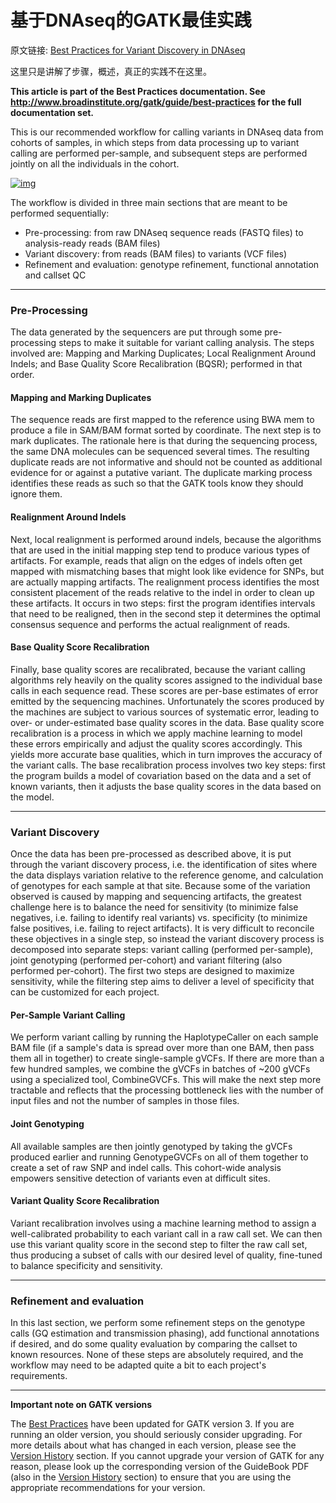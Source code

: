 # 基于DNAseq的GATK最佳实践

原文链接: [ Best Practices for Variant Discovery in DNAseq](https://software.broadinstitute.org/gatk/documentation/article?id=3238)

这里只是讲解了步骤，概述，真正的实践不在这里。

**This article is part of the Best Practices documentation. See http://www.broadinstitute.org/gatk/guide/best-practices for the full documentation set.**

This is our recommended workflow for calling variants in DNAseq data from cohorts of samples, in which steps from data processing up to variant calling are performed per-sample, and subsequent steps are performed jointly on all the individuals in the cohort.

[![img](https://us.v-cdn.net/5019796/uploads/FileUpload/eb/44f317f8850ba74b64ba47b02d1bae.png)](https://us.v-cdn.net/5019796/uploads/FileUpload/eb/44f317f8850ba74b64ba47b02d1bae.png)

The workflow is divided in three main sections that are meant to be performed sequentially:

- Pre-processing: from raw DNAseq sequence reads (FASTQ files) to analysis-ready reads (BAM files)
- Variant discovery: from reads (BAM files) to variants (VCF files)
- Refinement and evaluation: genotype refinement, functional annotation and callset QC

------

### Pre-Processing

The data generated by the sequencers are put through some pre-processing steps to make it suitable for variant calling analysis. The steps involved are: Mapping and Marking Duplicates; Local Realignment Around Indels; and Base Quality Score Recalibration (BQSR); performed in that order.

#### Mapping and Marking Duplicates

The sequence reads are first mapped to the reference using BWA mem to produce a file in SAM/BAM format sorted by coordinate. The next step is to mark duplicates. The rationale here is that during the sequencing process, the same DNA molecules can be sequenced several times. The resulting duplicate reads are not informative and should not be counted as additional evidence for or against a putative variant. The duplicate marking process identifies these reads as such so that the GATK tools know they should ignore them.

#### Realignment Around Indels

Next, local realignment is performed around indels, because the algorithms that are used in the initial mapping step tend to produce various types of artifacts. For example, reads that align on the edges of indels often get mapped with mismatching bases that might look like evidence for SNPs, but are actually mapping artifacts. The realignment process identifies the most consistent placement of the reads relative to the indel in order to clean up these artifacts. It occurs in two steps: first the program identifies intervals that need to be realigned, then in the second step it determines the optimal consensus sequence and performs the actual realignment of reads.

#### Base Quality Score Recalibration

Finally, base quality scores are recalibrated, because the variant calling algorithms rely heavily on the quality scores assigned to the individual base calls in each sequence read. These scores are per-base estimates of error emitted by the sequencing machines. Unfortunately the scores produced by the machines are subject to various sources of systematic error, leading to over- or under-estimated base quality scores in the data. Base quality score recalibration is a process in which we apply machine learning to model these errors empirically and adjust the quality scores accordingly. This yields more accurate base qualities, which in turn improves the accuracy of the variant calls. The base recalibration process involves two key steps: first the program builds a model of covariation based on the data and a set of known variants, then it adjusts the base quality scores in the data based on the model.

------

### Variant Discovery

Once the data has been pre-processed as described above, it is put through the variant discovery process, i.e. the identification of sites where the data displays variation relative to the reference genome, and calculation of genotypes for each sample at that site. Because some of the variation observed is caused by mapping and sequencing artifacts, the greatest challenge here is to balance the need for sensitivity (to minimize false negatives, i.e. failing to identify real variants) vs. specificity (to minimize false positives, i.e. failing to reject artifacts). It is very difficult to reconcile these objectives in a single step, so instead the variant discovery process is decomposed into separate steps: variant calling (performed per-sample), joint genotyping (performed per-cohort) and variant filtering (also performed per-cohort). The first two steps are designed to maximize sensitivity, while the filtering step aims to deliver a level of specificity that can be customized for each project.

#### Per-Sample Variant Calling

We perform variant calling by running the HaplotypeCaller on each sample BAM file (if a sample's data is spread over more than one BAM, then pass them all in together) to create single-sample gVCFs. If there are more than a few hundred samples, we combine the gVCFs in batches of ~200 gVCFs using a specialized tool, CombineGVCFs. This will make the next step more tractable and reflects that the processing bottleneck lies with the number of input files and not the number of samples in those files.

#### Joint Genotyping

All available samples are then jointly genotyped by taking the gVCFs produced earlier and running GenotypeGVCFs on all of them together to create a set of raw SNP and indel calls. This cohort-wide analysis empowers sensitive detection of variants even at difficult sites.

#### Variant Quality Score Recalibration

Variant recalibration involves using a machine learning method to assign a well-calibrated probability to each variant call in a raw call set. We can then use this variant quality score in the second step to filter the raw call set, thus producing a subset of calls with our desired level of quality, fine-tuned to balance specificity and sensitivity.

------

### Refinement and evaluation

In this last section, we perform some refinement steps on the genotype calls (GQ estimation and transmission phasing), add functional annotations if desired, and do some quality evaluation by comparing the callset to known resources. None of these steps are absolutely required, and the workflow may need to be adapted quite a bit to each project's requirements.

------

**Important note on GATK versions**

 

The [Best Practices](http://www.broadinstitute.org/gatk/guide/best-practices) have been updated for GATK version 3. If you are running an older version, you should seriously consider upgrading. For more details about what has changed in each version, please see the [Version History](http://www.broadinstitute.org/gatk/guide/version-history) section. If you cannot upgrade your version of GATK for any reason, please look up the corresponding version of the GuideBook PDF (also in the [Version History](http://www.broadinstitute.org/gatk/guide/version-history) section) to ensure that you are using the appropriate recommendations for your version.
